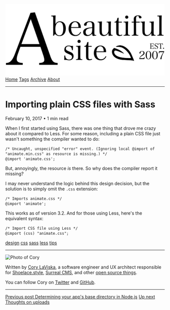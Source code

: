 <a href="../../index.html" class="header-link"><img src="../../images/logos/wordmark.svg" alt="A Beautiful Site" class="wordmark" /></a> <a href="../../index.html" class="nav-item">Home</a> <a href="../../tags/index.html" class="nav-item">Tags</a> <a href="../index.html" class="nav-item">Archive</a> <a href="../../about/index.html" class="nav-item">About</a>

------------------------------------------------------------------------

Importing plain CSS files with Sass
===================================

February 10, 2017 • 1 min read

When I first started using Sass, there was one thing that drove me crazy about it compared to Less. For some reason, including a plain CSS file just wasn't something the compiler wanted to do:

    /* Uncaught, unspecified "error" event. (Ignoring local @import of "animate.min.css" as resource is missing.) */
    @import 'animate.css';

But, annoyingly, the resource *is* there. So why does the compiler report it missing?

I may never understand the logic behind this design decision, but the solution is to simply omit the `.css` extension:

    /* Imports animate.css */
    @import 'animate';

This works as of version 3.2. And for those using Less, here's the equivalent syntax:

    /* Import CSS file using Less */
    @import (css) "animate.css";

<a href="../../tags/design/index.html" class="post-tag">design</a> <a href="../../tags/css/index.html" class="post-tag">css</a> <a href="../../tags/sass/index.html" class="post-tag">sass</a> <a href="../../tags/less/index.html" class="post-tag">less</a> <a href="../../tags/tips/index.html" class="post-tag">tips</a>

------------------------------------------------------------------------

<img src="http://0.gravatar.com/avatar/bf1b3b95fd5b096a3592247c29667b33?s=512" alt="Photo of Cory" class="avatar avatar-small" />

Written by [Cory LaViska](../../index-4.html), a software engineer and UX architect responsible for [Shoelace.style](https://shoelace.style/), [Surreal CMS](https://www.surrealcms.com/), and other [open source things](https://github.com/claviska).

You can follow Cory on [Twitter](https://twitter.com/claviska) and [GitHub](https://github.com/claviska).

------------------------------------------------------------------------

<a href="../determining-your-apps-base-directory-in-nodejs/index.html" class="post-nav-previous"><span class="small">Previous post</span> Determining your app's base directory in Node.js</a> <a href="../thoughts-on-uploads/index.html" class="post-nav-next"><span class="small">Up next</span> Thoughts on uploads</a>

